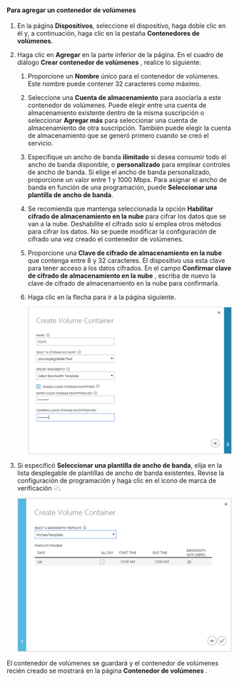 <!--author=SharS last changed: 1/7/2016-->

#### <a name="to-add-a-volume-container"></a>Para agregar un contenedor de volúmenes
1. En la página **Dispositivos**, seleccione el dispositivo, haga doble clic en él y, a continuación, haga clic en la pestaña **Contenedores de volúmenes**.
2. Haga clic en **Agregar** en la parte inferior de la página. En el cuadro de diálogo **Crear contenedor de volúmenes** , realice lo siguiente:
   
   1. Proporcione un **Nombre** único para el contenedor de volúmenes. Este nombre puede contener 32 caracteres como máximo.
   2. Seleccione una **Cuenta de almacenamiento** para asociarla a este contenedor de volúmenes. Puede elegir entre una cuenta de almacenamiento existente dentro de la misma suscripción o seleccionar **Agregar más** para seleccionar una cuenta de almacenamiento de otra suscripción. También puede elegir la cuenta de almacenamiento que se generó primero cuando se creó el servicio.
   3. Especifique un ancho de banda **ilimitado** si desea consumir todo el ancho de banda disponible, o **personalizado** para emplear controles de ancho de banda. Si elige el ancho de banda personalizado, proporcione un valor entre 1 y 1000 Mbps. Para asignar el ancho de banda en función de una programación, puede **Seleccionar una plantilla de ancho de banda**.
   4. Se recomienda que mantenga seleccionada la opción **Habilitar cifrado de almacenamiento en la nube** para cifrar los datos que se van a la nube. Deshabilite el cifrado solo si emplea otros métodos para cifrar los datos. No se puede modificar la configuración de cifrado una vez creado el contenedor de volúmenes.
   5. Proporcione una **Clave de cifrado de almacenamiento en la nube** que contenga entre 8 y 32 caracteres. El dispositivo usa esta clave para tener acceso a los datos cifrados. En el campo **Confirmar clave de cifrado de almacenamiento en la nube** , escriba de nuevo la clave de cifrado de almacenamiento en la nube para confirmarla. 
   6. Haga clic en la flecha para ir a la página siguiente.
      
      ![Creación de un contenedor de volúmenes con la plantilla de ancho de banda 1](./media/storsimple-add-volume-container/HCS_CreateVCBT1-include.png) 
3. Si especificó **Seleccionar una plantilla de ancho de banda**, elija en la lista desplegable de plantillas de ancho de banda existentes. Revise la configuración de programación y haga clic en el icono de marca de verificación ![icono de marca de verificación](./media/storsimple-configure-new-storage-account/HCS_CheckIcon-include.png).
   
    ![Creación de un contenedor de volúmenes con la plantilla de ancho de banda 2](./media/storsimple-add-volume-container/HCS_CreateVCBT2-include.png) 

El contenedor de volúmenes se guardará y el contenedor de volúmenes recién creado se mostrará en la página **Contenedor de volúmenes** .



<!--HONumber=Nov16_HO3-->


